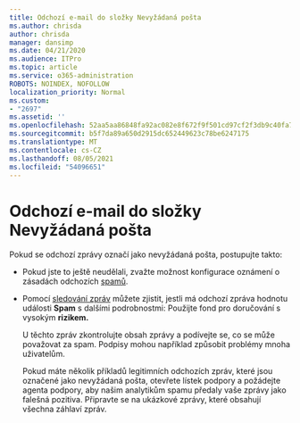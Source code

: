 ```yaml
---
title: Odchozí e-mail do složky Nevyžádaná pošta
ms.author: chrisda
author: chrisda
manager: dansimp
ms.date: 04/21/2020
ms.audience: ITPro
ms.topic: article
ms.service: o365-administration
ROBOTS: NOINDEX, NOFOLLOW
localization_priority: Normal
ms.custom:
- "2697"
ms.assetid: ''
ms.openlocfilehash: 52aa5aa86848fa92ac082e8f672f9f501cd97cf2f3db9c40fa745aa8ebccfbb1
ms.sourcegitcommit: b5f7da89a650d2915dc652449623c78be6247175
ms.translationtype: MT
ms.contentlocale: cs-CZ
ms.lasthandoff: 08/05/2021
ms.locfileid: "54096651"
---
```

# <a name="outbound-email-to-junk-email-folder"></a>Odchozí e-mail do složky Nevyžádaná pošta

Pokud se odchozí zprávy označí jako nevyžádaná pošta, postupujte takto:

- Pokud jste to ještě neudělali, zvažte možnost konfigurace oznámení o zásadách odchozích [spamů](https://docs.microsoft.com/microsoft-365/security/office-365-security/configure-the-outbound-spam-policy).

- Pomocí [sledování zpráv](https://docs.microsoft.com/microsoft-365/security/office-365-security/message-trace-scc) můžete zjistit, jestli má odchozí zpráva hodnotu události **Spam** s dalšími podrobnostmi: Použijte fond pro doručování s vysokým **rizikem.**

  U těchto zpráv zkontrolujte obsah zprávy a podívejte se, co se může považovat za spam. Podpisy mohou například způsobit problémy mnoha uživatelům.

  Pokud máte několik příkladů legitimních odchozích zpráv, které jsou označené jako nevyžádaná pošta, otevřete lístek podpory a požádejte agenta podpory, aby našim analytikům spamu předaly vaše zprávy jako falešná pozitiva. Připravte se na ukázkové zprávy, které obsahují všechna záhlaví zpráv.

